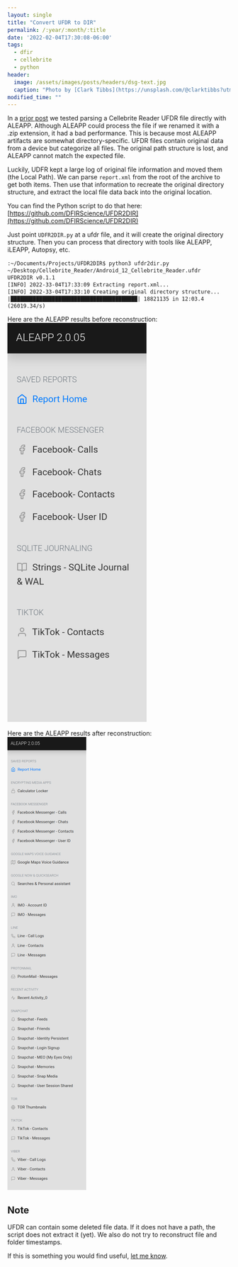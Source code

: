 ```yaml
---
layout: single
title: "Convert UFDR to DIR"
permalink: /:year/:month/:title
date: '2022-02-04T17:30:08-06:00'
tags:
  - dfir
  - cellebrite
  - python
header:
  image: /assets/images/posts/headers/dsg-text.jpg
  caption: "Photo by [Clark Tibbs](https://unsplash.com/@clarktibbs?utm_source=unsplash&utm_medium=referral&utm_content=creditCopyText) on [Unsplash](https://unsplash.com/s/photos/text?utm_source=unsplash&utm_medium=referral&utm_content=creditCopyText)"
modified_time: ""
---
```

 
In a [prior post](https://dfir.science/2022/02/How-to-extract-files-from-Cellebrite-Reader-UFDR-for-ALEAPPiLEAPP) we tested parsing a Cellebrite Reader UFDR file directly with ALEAPP. Although ALEAPP could process the file if we renamed it with a .zip extension, it had a bad performance. This is because most ALEAPP artifacts are somewhat directory-specific. UFDR files contain original data from a device but categorize all files. The original path structure is lost, and ALEAPP cannot match the expected file.

Luckily, UDFR kept a large log of original file information and moved them (the Local Path). We can parse ```report.xml``` from the root of the archive to get both items. Then use that information to recreate the original directory structure, and extract the local file data back into the original location.

You can find the Python script to do that here: [https://github.com/DFIRScience/UFDR2DIR](https://github.com/DFIRScience/UFDR2DIR)

Just point ```UDFR2DIR.py``` at a ufdr file, and it will create the original directory structure. Then you can process that directory with tools like ALEAPP, iLEAPP, Autopsy, etc.

```
:~/Documents/Projects/UFDR2DIR$ python3 ufdr2dir.py ~/Desktop/Cellebrite_Reader/Android_12_Cellebrite_Reader.ufdr
UFDR2DIR v0.1.1
[INFO] 2022-33-04T17:33:09 Extracting report.xml...
[INFO] 2022-33-04T17:33:10 Creating original directory structure...
|████████████████████████████████████████| 18821135 in 12:03.4 (26019.34/s)
```

Here are the ALEAPP results before reconstruction:
![ALEAPP with UFDR before reonstruction](/assets/images/posts/aleapp-ufdr-before.png)

Here are the ALEAPP results after reconstruction:
![ALEAPP with UFDR after reonstruction](/assets/images/posts/aleapp-ufdr-after.png)

## Note

UFDR can contain some deleted file data. If it does not have a path, the script does not extract it (yet). We also do not try to reconstruct
file and folder timestamps.

If this is something you would find useful, [let me know](https://twitter.com/dfirscience).